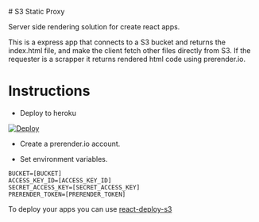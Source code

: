# S3 Static Proxy

Server side rendering solution for create react apps.

This is a express app that connects to a S3 bucket and returns the index.html file,
and make the client fetch other files directly from S3. If the requester is a scrapper it returns
rendered html code using prerender.io.

# Instructions

- Deploy to heroku

[![Deploy](https://www.herokucdn.com/deploy/button.png)](https://heroku.com/deploy?template=https://github.com/nicolaslopezj/s3-static-proxy/tree/master)

- Create a prerender.io account.

- Set environment variables.

```
BUCKET=[BUCKET]
ACCESS_KEY_ID=[ACCESS_KEY_ID]
SECRET_ACCESS_KEY=[SECRET_ACCESS_KEY]
PRERENDER_TOKEN=[PRERENDER_TOKEN]
```

To deploy your apps you can use [react-deploy-s3](https://github.com/nicolaslopezj/react-deploy-s3)
